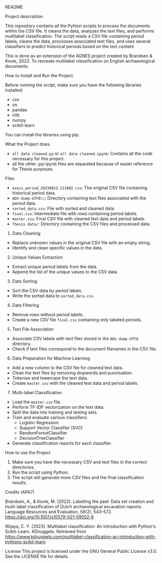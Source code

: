 README

Project description

This repository contains all the Pyhton scripts to process the documents within the CSV file. It cleans the data, analyzes the text files, and performs multilabel classification. The script reads a CSV file containing period labels, cleans the data, processes associated text files, and uses several classifiers to predict historical periods based on the text content.

This is done as an extension of the AGNES project created by Brandsen & Koole, 2022. To recreate multilabel classification on English archaeological documents. 

How to Install and Run the Project.

Before running the script, make sure you have the following libraries installed:
- csv
- os
- pandas
- nltk
- numpy
- scikit-learn

You can install the libraries using pip.

What the Project does.

- `all data cleaned.py` or `all data cleaned.ipynb`: Contains all the code necessary for this project.
- all the other .py/.ipynb files are  separated because of easier reference for Thesis purposes.

Files

- `oasis_period_20230822-111002.csv`: The original CSV file containing historical period data.
- `ADS-dump-UTF8\\`: Directory containing text files associated with the period data.
- `sorted_data.csv`:  File with sorted and cleaned data.
- `final.csv`: Intermediate file with rows containing period labels.
- `master.csv`: Final CSV file with cleaned text data and period labels.
- `Thesis data/`: Directory containing the CSV files and processed data.

 1. Data Cleaning
- Replace unknown values in the original CSV file with an empty string.
- Identify and clean specific values in the data.

 2. Unique Values Extraction

- Extract unique period labels from the data.
- Append the list of the unique values to the CSV data.

 3. Data Sorting

- Sort the CSV data by period labels.
- Write the sorted data to `sorted_data.csv`.

4. Data Filtering

- Remove rows without period labels.
- Create a new CSV file `final.csv` containing only labeled periods.

5. Text File Association

- Associate CSV labels with text files stored in the `ADS-dump-UTF8` directory.
- Check if text files correspond to the document filenames in the CSV file.

6. Data Preparation for Machine Learning

- Add a new column to the CSV file for cleaned text data.
- Clean the text files by removing stopwords and punctuation.
- Tokenize and lowercase the text data.
- Create `master.csv` with the cleaned text data and period labels.

7. Multi-label Classification

- Load the `master.csv` file.
- Perform TF-IDF vectorization on the text data.
- Split the data into training and testing sets.
- Train and evaluate various classifiers:
  - Logistic Regression
  - Support Vector Classifier (SVC)
  - RandomForestClassifier
  - DecisionTreeClassifier
- Generate classification reports for each classifier.

 How to use the Project
1. Make sure you have the necessary CSV and text files in the correct directories.
2. Run the script using Python.
3. The script will generate more CSV files and the final classification results.

Credits (APA7)

Brandsen, A., & Koole, M. (2022). Labelling the past: Data set creation and multi-label classification of Dutch archaeological excavation reports. Language Resources and Evaluation, 56(2), 543–572. https://doi.org/10.1007/s10579-021-09552-6

Wijaya, C. Y. (2023). Multilabel classification: An introduction with Python's Scikit-Learn. KDnuggets. Retrieved from https://www.kdnuggets.com/multilabel-classification-an-introduction-with-pythons-scikit-learn

 License 
This project is licensed under the GNU General Public License v3.0. See the LICENSE file for details.


